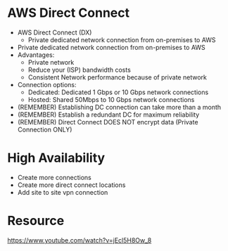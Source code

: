 
# AWS Direct Connect
- AWS Direct Connect (DX)
  - Private dedicated network connection from on-premises to AWS
- Private dedicated network connection from on-premises to AWS
- Advantages:
  - Private network 
  - Reduce your (ISP) bandwidth costs 
  - Consistent Network performance because of private network
- Connection options:
  - Dedicated: Dedicated 1 Gbps or 10 Gbps network connections 
  - Hosted: Shared 50Mbps to 10 Gbps network connections
- (REMEMBER) Establishing DC connection can take more than a month
- (REMEMBER) Establish a redundant DC for maximum reliability
- (REMEMBER) Direct Connect DOES NOT encrypt data (Private Connection ONLY)
# High Availability
- Create more connections
- Create more direct connect locations
- Add site to site vpn connection
# Resource
https://www.youtube.com/watch?v=jEcl5H8Ow_8